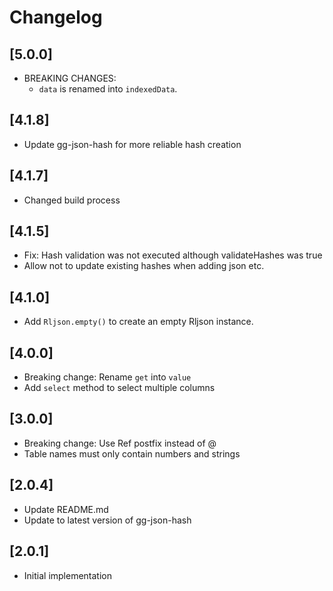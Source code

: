 # Changelog

## [5.0.0]

- BREAKING CHANGES:
  - `data` is renamed into `indexedData`.

## [4.1.8]

- Update gg-json-hash for more reliable hash creation

## [4.1.7]

- Changed build process

## [4.1.5]

- Fix: Hash validation was not executed although validateHashes was true
- Allow not to update existing hashes when adding json etc.

## [4.1.0]

- Add `Rljson.empty()` to create an empty Rljson instance.

## [4.0.0]

- Breaking change: Rename `get` into `value`
- Add `select` method to select multiple columns

## [3.0.0]

- Breaking change: Use Ref postfix instead of @
- Table names must only contain numbers and strings

## [2.0.4]

- Update README.md
- Update to latest version of gg-json-hash

## [2.0.1]

- Initial implementation
